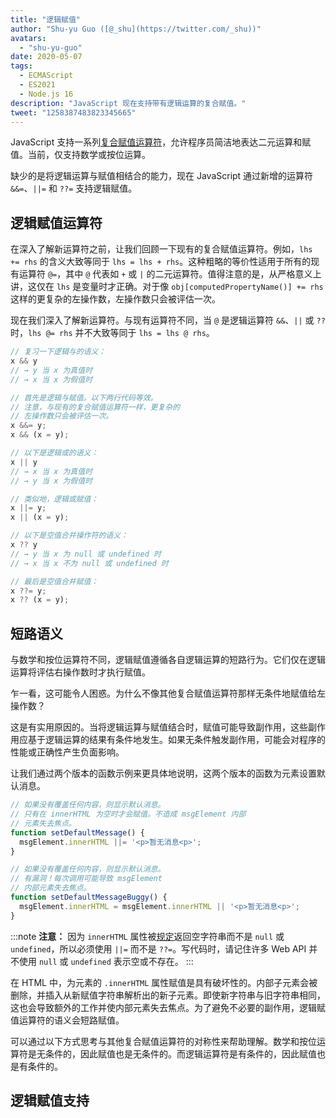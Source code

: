 ```yaml
---
title: "逻辑赋值"
author: "Shu-yu Guo ([@_shu](https://twitter.com/_shu))"
avatars:
  - "shu-yu-guo"
date: 2020-05-07
tags:
  - ECMAScript
  - ES2021
  - Node.js 16
description: "JavaScript 现在支持带有逻辑运算的复合赋值。"
tweet: "1258387483823345665"
---
```

JavaScript 支持一系列[复合赋值运算符](https://developer.mozilla.org/en-US/docs/Web/JavaScript/Reference/Operators/Assignment_Operators)，允许程序员简洁地表达二元运算和赋值。当前，仅支持数学或按位运算。

<!--truncate-->
缺少的是将逻辑运算与赋值相结合的能力，现在 JavaScript 通过新增的运算符 `&&=`、`||=` 和 `??=` 支持逻辑赋值。

## 逻辑赋值运算符

在深入了解新运算符之前，让我们回顾一下现有的复合赋值运算符。例如，`lhs += rhs` 的含义大致等同于 `lhs = lhs + rhs`。这种粗略的等价性适用于所有的现有运算符 `@=`，其中 `@` 代表如 `+` 或 `|` 的二元运算符。值得注意的是，从严格意义上讲，这仅在 `lhs` 是变量时才正确。对于像 `obj[computedPropertyName()] += rhs` 这样的更复杂的左操作数，左操作数只会被评估一次。

现在我们深入了解新运算符。与现有运算符不同，当 `@` 是逻辑运算符 `&&`、`||` 或 `??` 时，`lhs @= rhs` 并不大致等同于 `lhs = lhs @ rhs`。

```js
// 复习一下逻辑与的语义：
x && y
// → y 当 x 为真值时
// → x 当 x 为假值时

// 首先是逻辑与赋值。以下两行代码等效。
// 注意，与现有的复合赋值运算符一样，更复杂的
// 左操作数只会被评估一次。
x &&= y;
x && (x = y);

// 以下是逻辑或的语义：
x || y
// → x 当 x 为真值时
// → y 当 x 为假值时

// 类似地，逻辑或赋值：
x ||= y;
x || (x = y);

// 以下是空值合并操作符的语义：
x ?? y
// → y 当 x 为 null 或 undefined 时
// → x 当 x 不为 null 或 undefined 时

// 最后是空值合并赋值：
x ??= y;
x ?? (x = y);
```

## 短路语义

与数学和按位运算符不同，逻辑赋值遵循各自逻辑运算的短路行为。它们仅在逻辑运算将评估右操作数时才执行赋值。

乍一看，这可能令人困惑。为什么不像其他复合赋值运算符那样无条件地赋值给左操作数？

这是有实用原因的。当将逻辑运算与赋值结合时，赋值可能导致副作用，这些副作用应基于逻辑运算的结果有条件地发生。如果无条件触发副作用，可能会对程序的性能或正确性产生负面影响。

让我们通过两个版本的函数示例来更具体地说明，这两个版本的函数为元素设置默认消息。

```js
// 如果没有覆盖任何内容，则显示默认消息。
// 只有在 innerHTML 为空时才会赋值。不造成 msgElement 内部
// 元素失去焦点。
function setDefaultMessage() {
  msgElement.innerHTML ||= '<p>暂无消息<p>';
}

// 如果没有覆盖任何内容，则显示默认消息。
// 有漏洞！每次调用可能导致 msgElement
// 内部元素失去焦点。
function setDefaultMessageBuggy() {
  msgElement.innerHTML = msgElement.innerHTML || '<p>暂无消息<p>';
}
```

:::note
**注意：** 因为 `innerHTML` 属性被[规定](https://w3c.github.io/DOM-Parsing/#dom-innerhtml-innerhtml)返回空字符串而不是 `null` 或 `undefined`，所以必须使用 `||=` 而不是 `??=`。写代码时，请记住许多 Web API 并不使用 `null` 或 `undefined` 表示空或不存在。
:::

在 HTML 中，为元素的 `.innerHTML` 属性赋值是具有破坏性的。内部子元素会被删除，并插入从新赋值字符串解析出的新子元素。即使新字符串与旧字符串相同，这也会导致额外的工作并使内部元素失去焦点。为了避免不必要的副作用，逻辑赋值运算符的语义会短路赋值。

可以通过以下方式思考与其他复合赋值运算符的对称性来帮助理解。数学和按位运算符是无条件的，因此赋值也是无条件的。而逻辑运算符是有条件的，因此赋值也是有条件的。

## 逻辑赋值支持

<feature-support chrome="85"
                 firefox="79 https://bugzilla.mozilla.org/show_bug.cgi?id=1629106"
                 safari="14 https://developer.apple.com/documentation/safari-release-notes/safari-14-beta-release-notes#New-Features:~:text=添加了逻辑赋值运算符支持."
                 nodejs="16"
                 babel="是 https://babeljs.io/docs/en/babel-plugin-proposal-logical-assignment-operators"></feature-support>
